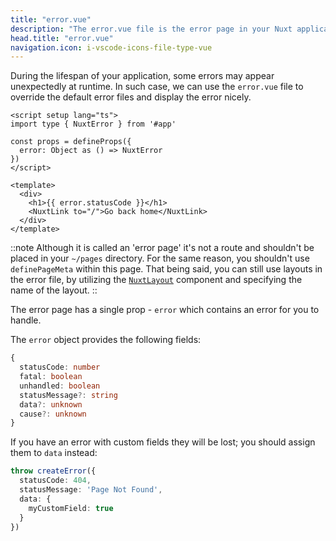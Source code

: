 ```yaml
---
title: "error.vue"
description: "The error.vue file is the error page in your Nuxt application."
head.title: "error.vue"
navigation.icon: i-vscode-icons-file-type-vue
---
```


During the lifespan of your application, some errors may appear unexpectedly at runtime. In such case, we can use the `error.vue` file to override the default error files and display the error nicely.

```vue [error.vue]
<script setup lang="ts">
import type { NuxtError } from '#app'

const props = defineProps({
  error: Object as () => NuxtError
})
</script>

<template>
  <div>
    <h1>{{ error.statusCode }}</h1>
    <NuxtLink to="/">Go back home</NuxtLink>
  </div>
</template>
```

::note
Although it is called an 'error page' it's not a route and shouldn't be placed in your `~/pages` directory. For the same reason, you shouldn't use `definePageMeta` within this page. That being said, you can still use layouts in the error file, by utilizing the [`NuxtLayout`](/docs/3.x/api/components/nuxt-layout) component and specifying the name of the layout.
::

The error page has a single prop - `error` which contains an error for you to handle.

The `error` object provides the following fields:
```ts
{
  statusCode: number
  fatal: boolean
  unhandled: boolean
  statusMessage?: string
  data?: unknown
  cause?: unknown
}
```

If you have an error with custom fields they will be lost; you should assign them to `data` instead:

```ts
throw createError({
  statusCode: 404,
  statusMessage: 'Page Not Found',
  data: {
    myCustomField: true
  }
})
```
